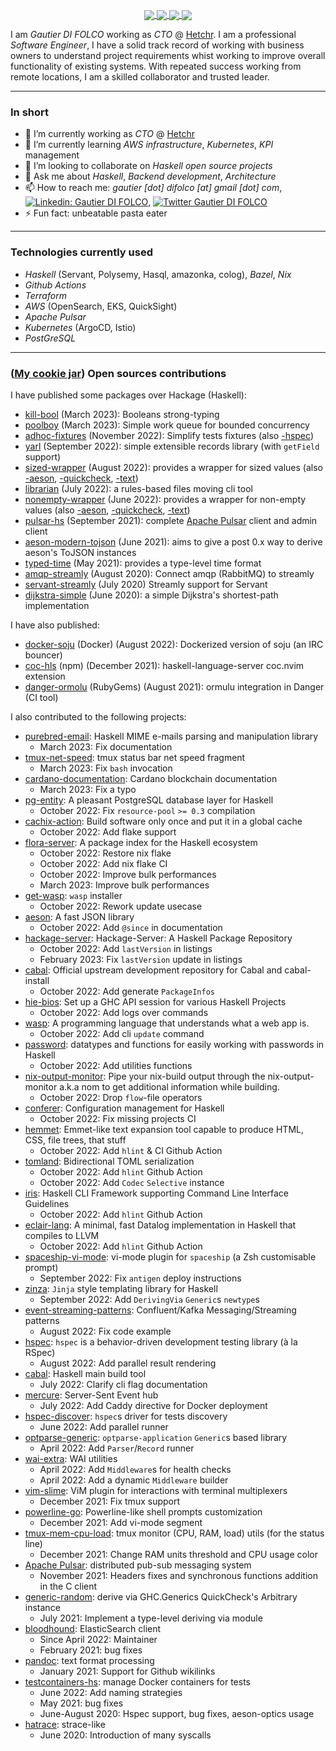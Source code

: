 <p align="center">
  <a href="https://github-readme-stats.vercel.app/api?username=blackheaven&show_icons=true&count_private=true&theme=slateorange&hide_border=true&hide=issues,contribs&bg_color=22272e">
    <img align="center" src="https://github-readme-stats.vercel.app/api?username=blackheaven&show_icons=true&count_private=true&theme=slateorange&hide_border=true&hide=issues,contribs&bg_color=22272e" />
  </a>
  <a href="https://github-readme-stats.vercel.app/api/top-langs/?username=blackheaven&layout=compact&hide_border=true&theme=slateorange&langs_count=10&hide=javascript,css,tex,html&bg_color=22272e">
    <img align="center" src="https://github-readme-stats.vercel.app/api/top-langs/?username=blackheaven&layout=compact&hide_border=true&theme=slateorange&langs_count=10&hide=javascript,css,tex,html&bg_color=22272e" />
  </a>
  <a href="https://github-readme-streak-stats.herokuapp.com?user=blackheaven&theme=slateorange&hide_border=true&background=22272e">
    <img align="center" src="https://github-readme-streak-stats.herokuapp.com?user=blackheaven&theme=slateorange&hide_border=true&background=22272e" />
  </a>
  <a href="https://github-profile-trophy.vercel.app/?username=blackheaven&theme=juicyfresh&column=3&row=2&no-frame=true">
    <img align="center" src="https://github-profile-trophy.vercel.app/?username=blackheaven&theme=juicyfresh&column=3&row=2&no-frame=true" />
  </a>
</p>

I am *Gautier DI FOLCO* working as *CTO* @ [Hetchr](https://github.com/hetchr).
I am a professional *Software Engineer*, I have a solid track record of working with business owners to understand project requirements whist working to improve overall functionality of existing systems. With repeated success working from remote locations, I am a skilled collaborator and trusted leader. 

---

### In short

- 🔭 I’m currently working as *CTO* @ [Hetchr](https://github.com/hetchr)
- 🌱 I’m currently learning *AWS infrastructure*, *Kubernetes*, *KPI* management
- 👯 I’m looking to collaborate on *Haskell open source projects*
- 💬 Ask me about *Haskell*, *Backend development*, *Architecture*
- 📫 How to reach me: *gautier [dot] difolco [at] gmail [dot] com*, [![Linkedin: Gautier DI FOLCO](https://img.shields.io/badge/-Gautier%20DI%20FOLCO-blue?style=flat-square&logo=Linkedin&logoColor=white&link=https://www.linkedin.com/in/gautier-di-folco/)](https://www.linkedin.com/in/gautier-di-folco/), [![Twitter Gautier DI FOLCO](https://img.shields.io/twitter/follow/gautier_difolco?style=social)](https://twitter.com/gautier_difolco)
- ⚡ Fun fact: unbeatable pasta eater

---

### Technologies currently used

 - *Haskell* (Servant, Polysemy, Hasql, amazonka, colog), *Bazel*, *Nix*
 - *Github Actions*
 - *Terraform*
 - *AWS* (OpenSearch, EKS, QuickSight)
 - *Apache Pulsar*
 - *Kubernetes* (ArgoCD, Istio)
 - *PostGreSQL*

---

### ([My cookie jar](https://thewilliamkon.medium.com/david-goggins-the-cookie-jar-method-explained-fa2f6d586d50)) Open sources contributions

I have published some packages over Hackage (Haskell):

- [kill-bool](https://hackage.haskell.org/package/kill-bool) (March 2023): Booleans strong-typing
- [poolboy](https://hackage.haskell.org/package/poolboy) (March 2023): Simple work queue for bounded concurrency
- [adhoc-fixtures](https://hackage.haskell.org/package/adhoc-fixtures) (November 2022): Simplify tests fixtures (also [-hspec](https://hackage.haskell.org/package/adhoc-fixtures-hspec))
- [yarl](https://hackage.haskell.org/package/yarl) (September 2022): simple extensible records library (with `getField` support)
- [sized-wrapper](https://hackage.haskell.org/package/sized-wrapper) (August 2022): provides a wrapper for sized values (also [-aeson](https://hackage.haskell.org/package/sized-wrapper-aeson), [-quickcheck](https://hackage.haskell.org/package/sized-wrapper-quickcheck), [-text](https://hackage.haskell.org/package/sized-wrapper-text))
- [librarian](https://hackage.haskell.org/package/librarian) (July 2022): a rules-based files moving cli tool
- [nonempty-wrapper](https://hackage.haskell.org/package/nonempty-wrapper) (June 2022): provides a wrapper for non-empty values (also [-aeson](https://hackage.haskell.org/package/nonempty-wrapper-aeson), [-quickcheck](https://hackage.haskell.org/package/nonempty-wrapper-quickcheck), [-text](https://hackage.haskell.org/package/nonempty-wrapper-text))
- [pulsar-hs](https://github.com/hetchr/pulsar-hs) (September 2021): complete [Apache Pulsar](https://github.com/apache/pulsar) client and admin client
- [aeson-modern-tojson](https://hackage.haskell.org/package/aeson-modern-tojson) (June 2021): aims to give a post 0.x way to derive aeson's ToJSON instances
- [typed-time](https://hackage.haskell.org/package/typed-time) (May 2021): provides a type-level time format
- [amqp-streamly](https://hackage.haskell.org/package/amqp-streamly) (August 2020): Connect amqp (RabbitMQ) to streamly
- [servant-streamly](https://hackage.haskell.org/package/servant-streamly) (July 2020) Streamly support for Servant
- [dijkstra-simple](https://hackage.haskell.org/package/dijkstra-simple) (June 2020): a simple Dijkstra's shortest-path implementation

I have also published:

- [docker-soju](https://github.com/blackheaven/docker-soju) (Docker) (August 2022): Dockerized version of soju (an IRC bouncer)
- [coc-hls](https://www.npmjs.com/package/coc-hls) (npm) (December 2021): haskell-language-server coc.nvim extension
- [danger-ormolu](https://rubygems.org/gems/danger-ormolu) (RubyGems) (August 2021): ormulu integration in Danger (CI tool)

I also contributed to the following projects:

- [purebred-email](https://github.com/purebred-mua/purebred-email): Haskell MIME e-mails parsing and manipulation library
  - March 2023: Fix documentation
- [tmux-net-speed](https://github.com/tmux-plugins/tmux-net-speed): tmux status bar net speed fragment
  - March 2023: Fix `bash` invocation
- [cardano-documentation](https://github.com/input-output-hk/cardano-documentation): Cardano blockchain documentation
  - March 2023: Fix a typo
- [pg-entity](https://github.com/tchoutri/pg-entity): A pleasant PostgreSQL database layer for Haskell
  - October 2022: Fix `resource-pool` `>= 0.3` compilation
- [cachix-action](https://github.com/cachix/cachix-action): Build software only once and put it in a global cache
  - October 2022: Add flake support
- [flora-server](https://github.com/flora-pm/flora-server): A package index for the Haskell ecosystem
  - October 2022: Restore nix flake
  - October 2022: Add nix flake CI
  - October 2022: Improve bulk performances
  - March 2023: Improve bulk performances
- [get-wasp](https://github.com/wasp-lang/get-wasp): `wasp` installer
  - October 2022: Rework update usecase
- [aeson](https://github.com/haskell/aeson): A fast JSON library
  - October 2022: Add `@since` in documentation
- [hackage-server](https://github.com/haskell/hackage-server): Hackage-Server: A Haskell Package Repository
  - October 2022: Add `lastVersion` in listings
  - February 2023: Fix `lastVersion` update in listings
- [cabal](https://github.com/haskell/cabal): Official upstream development repository for Cabal and cabal-install
  - October 2022: Add generate `PackageInfos`
- [hie-bios](https://github.com/haskell/hie-bios): Set up a GHC API session for various Haskell Projects
  - October 2022: Add logs over commands
- [wasp](https://github.com/wasp-lang/wasp): A programming language that understands what a web app is.
  - October 2022: Add cli `update` command
- [password](https://github.com/cdepillabout/password): datatypes and functions for easily working with passwords in Haskell
  - October 2022: Add utilities functions
- [nix-output-monitor](https://github.com/maralorn/nix-output-monitor): Pipe your nix-build output through the nix-output-monitor a.k.a nom to get additional information while building.
  - October 2022: Drop `flow`-file operators
- [conferer](https://github.com/ludat/conferer): Configuration management for Haskell
  - October 2022: Fix missing projects CI
- [hemmet](https://github.com/astynax/hemmet): Emmet-like text expansion tool capable to produce HTML, CSS, file trees, that stuff
  - October 2022: Add `hlint` & CI Github Action
- [tomland](https://github.com/kowainik/tomland): Bidirectional TOML serialization
  - October 2022: Add `hlint` Github Action
  - October 2022: Add `Codec` `Selective` instance
- [iris](https://github.com/chshersh/iris): Haskell CLI Framework supporting Command Line Interface Guidelines
  - October 2022: Add `hlint` Github Action
- [eclair-lang](https://github.com/luc-tielen/eclair-lang): A minimal, fast Datalog implementation in Haskell that compiles to LLVM
  - October 2022: Add `hlint` Github Action
- [spaceship-vi-mode](https://github.com/spaceship-prompt/spaceship-vi-mode/): vi-mode plugin for `spaceship` (a Zsh customisable prompt)
  - September 2022: Fix `antigen` deploy instructions
- [zinza](https://hackage.haskell.org/package/zinza): `Jinja` style templating library for Haskell
  - September 2022: Add `DerivingVia` `Generic`s `newtype`s
- [event-streaming-patterns](https://github.com/confluentinc/event-streaming-patterns): Confluent/Kafka Messaging/Streaming patterns
  - August 2022: Fix code example
- [hspec](https://hackage.haskell.org/package/hspec): `hspec` is a behavior-driven development testing library (à la RSpec)
  - August 2022: Add parallel result rendering
- [cabal](https://github.com/haskell/cabal): Haskell main build tool
  - July 2022: Clarify cli flag documentation
- [mercure](https://mercure.rocks): Server-Sent Event hub
  - July 2022: Add Caddy directive for Docker deployment
- [hspec-discover](https://hackage.haskell.org/package/hspec-discover): `hspec`s driver for tests discovery
  - June 2022: Add parallel runner
- [optparse-generic](https://hackage.haskell.org/package/optparse-generic): `optparse-application` `Generic`s based library
  - April 2022: Add `Parser`/`Record` runner
- [wai-extra](https://hackage.haskell.org/package/wai-extra): WAI utilities
  - April 2022: Add `Middleware`s for health checks
  - April 2022: Add a dynamic `Middleware` builder
- [vim-slime](https://github.com/jpalardy/vim-slime): ViM plugin for interactions with terminal multiplexers
  - December 2021: Fix tmux support
- [powerline-go](https://github.com/justjanne/powerline-go): Powerline-like shell prompts customization
  - December 2021: Add vi-mode segment
- [tmux-mem-cpu-load](https://github.com/thewtex/tmux-mem-cpu-load): tmux monitor (CPU, RAM, load) utils (for the status line)
  - December 2021: Change RAM units threshold and CPU usage color
- [Apache Pulsar](https://github.com/apache/pulsar): distributed pub-sub messaging system
  - November 2021: Headers fixes and synchronous functions addition in the C client
- [generic-random](https://hackage.haskell.org/package/generic-random): derive via GHC.Generics QuickCheck's Arbitrary instance
  - July 2021: Implement a type-level deriving via module
- [bloodhound](https://hackage.haskell.org/package/bloodhound): ElasticSearch client
  - Since April 2022: Maintainer
  - February 2021: bug fixes
- [pandoc](https://hackage.haskell.org/package/pandoc): text format processing
  - January 2021: Support for Github wikilinks
- [testcontainers-hs](https://hackage.haskell.org/package/testcontainers): manage Docker containers for tests
  - June 2022: Add naming strategies
  - May 2021: bug fixes
  - June-August 2020: Hspec support, bug fixes, aeson-optics usage
- [hatrace](https://github.com/nh2/hatrace): strace-like
  - June 2020: Introduction of many syscalls
